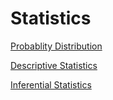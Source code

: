# Statistics 

[Probablity Distribution](https://extremecode.github.io/ML/stat/Distribution)

[Descriptive Statistics](https://extremecode.github.io/ML/stat/Descriptive)

[Inferential Statistics](https://extremecode.github.io/ML/stat/Inferential)

